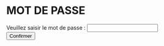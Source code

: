 <h1>MOT DE PASSE</h1>

<form>
  <div>
    <label for="mdp">Veuillez saisir le mot de passe : </label>
    <input type="text" id="mdp" name="password" required>
    <span class="validity"></span>
  </div>
  <div>
      <button onclick="https://gaaet2000.github.io/bureau">Confirmer</button>
  </div>
</form>
